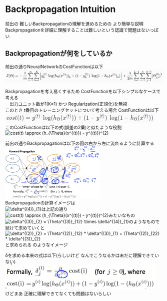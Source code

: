 # Backpropagation Intuition
前出の 難しいBackpropagationの理解を進めるための より簡単な説明  
Backpropagationを詳細に理解することは難しいという認識で問題はないっぽい  

## Backpropagationが何をしているか
前出の通りNeuralNetworkのCostFunctionは以下  
<img src="../../img/05_03_cost_function_for_neural_network.png" >  

Backpropagationを考え易くするため CostFunctionを以下シンプルなケースで考える  
　出力ユニット数が1(K=1) かつ Regularization(正規化)を無視  
このとき t番目のトレーニングセットについて考える場合 CostFunctionは以下
<img src="../../img/05_03_simplified_cost_function_for_neural_network.png" >  
このCostFunctionは以下の式(誤差の2乗)と似たような役割    
<img src="https://latex.codecogs.com/gif.latex?cost(t)&space;\approx&space;(h_{\Theta}(x^{(t)})&space;-&space;y^{(t)})^{2}" title="cost(t) \approx (h_{\Theta}(x^{(t)}) - y^{(t)})^{2}" />

前出の通りBackpropagationは以下の図の右から左に流れるように計算する  
<img src="../../img/05_03_backpropagation_intuition.png" width=60% >  
Backpropagationの計算イメージは  
<img src="https://latex.codecogs.com/gif.latex?\delta^{(4)}_{1}" title="\delta^{(4)}_{1}" />は上記の通り<img src="https://latex.codecogs.com/gif.latex?cost(t)&space;\approx&space;(h_{\Theta}(x^{(t)})&space;-&space;y^{(t)})^{2}" title="cost(t) \approx (h_{\Theta}(x^{(t)}) - y^{(t)})^{2}" />みたいなもの  
<img src="https://latex.codecogs.com/gif.latex?\delta^{(3)}_{2}&space;=&space;\Theta^{(3)}_{12}&space;\times&space;\delta^{(4)}_{1}" title="\delta^{(3)}_{2} = \Theta^{(3)}_{12} \times \delta^{(4)}_{1}" />のようなもので  
続けて求めていくと <img src="https://latex.codecogs.com/gif.latex?\delta^{(2)}_{2}&space;=&space;\Theta^{(2)}_{12}&space;*&space;\delta^{(3)}_{1}&space;&plus;&space;\Theta^{(2)}_{22}&space;*&space;\delta^{(3)}_{2}" title="\delta^{(2)}_{2} = \Theta^{(2)}_{12} * \delta^{(3)}_{1} + \Theta^{(2)}_{22} * \delta^{(3)}_{2}" />と求められる のようなイメージ  

δを求める本来の式は以下(らしいけど なんでこうなるかは未だに理解できていない)  
<img src="../../img/05_03_calculate_delta_formally.png" >  
けどまあ 正確に理解できてなくても問題はないらしい  
